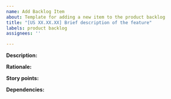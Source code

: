 ```yaml
---
name: Add Backlog Item
about: Template for adding a new item to the product backlog
title: "[US XX.XX.XX] Brief description of the feature"
labels: product backlog
assignees: ''

---
```


<!-- 1. Describe the proposed feature -->
**Description:**

<!-- 2. Specify the rationale (from the partial user story) -->
**Rationale:** 

<!-- 3. Specify the size (time it would take) in story points -->
**Story points:** 

<!-- 4. Record any backlog items it depends on. If there are no other dependencies, specify 'None' -->
**Dependencies:**

<!-- 5. Add a label to determine the risk level (low, medium, high) -->
<!-- 6. Add this issue to the Product Backlog project -->
